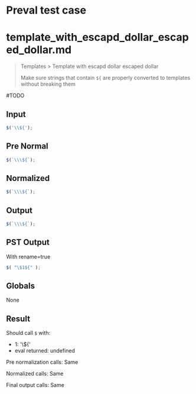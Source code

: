 # Preval test case

# template_with_escapd_dollar_escaped_dollar.md

> Templates > Template with escapd dollar escaped dollar
>
> Make sure strings that contain `${` are properly converted to templates without breaking them

#TODO

## Input

`````js filename=intro
$('\\${');
`````

## Pre Normal


`````js filename=intro
$(`\\\${`);
`````

## Normalized


`````js filename=intro
$(`\\\${`);
`````

## Output


`````js filename=intro
$(`\\\${`);
`````

## PST Output

With rename=true

`````js filename=intro
$( "\$1${" );
`````

## Globals

None

## Result

Should call `$` with:
 - 1: '\\${'
 - eval returned: undefined

Pre normalization calls: Same

Normalized calls: Same

Final output calls: Same
